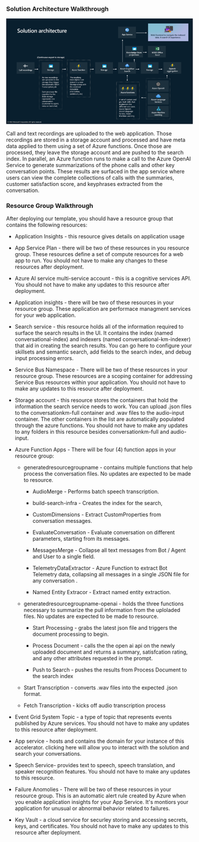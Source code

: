 ### **Solution Architecture Walkthrough**

![image](/images/readMe/image4.png "Inserting image...")

Call and text recordings are uploaded to the web application. Those
recordings are stored in a storage account and processed and have meta
data applied to them using a set of Azure functions. Once those are
processed, they leave the storage account and are pushed to the search
index. In parallel, an Azure function runs to make a call to the Azure
OpenAI Service to generate summarizations of the phone calls and other
key conversation points. These results are surfaced in the app service
where users can view the complete collections of calls with the
summaries, customer satisfaction score, and keyphrases extracted from
the conversation.

### **Resource Group Walkthrough**

After deploying our template, you should have a resource group that
contains the following resources:

-   Application Insights - this resource gives details on application
    usage

-   App Service Plan - there will be two of these resources in you resource group. These resources define a set of compute resources for a web app to run. You should not have to make any changes to these resources after deployment.

-   Azure AI service multi-service account - this is a cognitive
    services API. You should not have to make any updates to this
    resource after deployment.

-   Application insights - there will be two of these resources in your resource group. These application are performace managment services for your web application. 

-   Search service - this resource holds all of the information required
    to surface the search results in the UI. It contains the index (named conversational-index) and
    indexers (named conversational-km-indexer) that aid in creating the search results. You can go here to
    configure your skillsets and semantic search, add fields to the search index, and debug
    input processing errors.

-   Service Bus Namespace - There will be two of these resources in your resource group. These resources are a scoping container for addressing
    Service Bus resources within your application. You should not have
    to make any updates to this resource after deployment.

-   Storage account - this resource stores the containers that hold the
    information the search service needs to work. You can upload .json
    files to the conversationkm-full container and .wav files to the
    audio-input container. The other containers in the list are
    automatically populated through the azure functions. You should not
    have to make any updates to any folders in this resource besides
    conversationkm-full and audio-input.

-   Azure Function Apps - There will be four (4) function apps in your
    resource group:

    -   generatedresourcegroupname - contains multiple functions that help
        process the conversation files. No updates are expected to be
        made to resource.

        - AudioMerge - Performs batch speech transcription.

        - build-search-infra - Creates the index for the search,

        - CustomDimensions - Extract CustomProperties from conversation messages.

        - EvaluateConversation - Evaluate conversation on different parameters, starting from its messages.

        - MessagesMerge - Collapse all text messages from Bot / Agent and User to a single field.

        - TelemetryDataExtractor - Azure Function to extract Bot Telemetry data, collapsing all messages in a single JSON file for any conversation .

        - Named Entity Extracor - Extract named entity extraction.

    -   generatedresourcegroupname-openai - holds the three functions
        necessary to summarize the pull information from the uploladed
        files. No updates are expected to be made to resource.

        -   Start Processing - grabs the latest json file and triggers
            the document processing to begin.

        -   Process Document - calls the the open ai api on the newly
            uploaded document and returns a summary, satisfcation
            rating, and any other attributes requested in the prompt.

        -   Push to Search - pushes the results from Process Document to
            the search index

    -   Start Transcription - converts .wav files into the expected
        .json format.

    -   Fetch Transcription - kicks off audio transcription process

-   Event Grid System Topic - a type of topic that represents events published by Azure services. You should not have to make any updates
    to this resource after deployment.

-   App service - hosts and contains the domain for your instance of
    this accelerator. clicking here will allow you to interact with the
    solution and search your conversations.

-   Speech Service- provides text to speech, speech translation, and speaker recognition features. You should not have to make any updates to this resource. 

-   Failure Anomolies - There will be two of these resources in your resource group. This is an automatic alert rule created by Azure when you enable application insights for your App Service. It's montiors your application for unusual or abnormal behavior related to failures. 

-   Key Vault - a cloud service for securley storing and accessing secrets, keys, and certificates. You should not have to make any updates to
    this resource after deployment.

